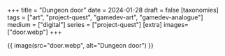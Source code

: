 +++
title = "Dungeon door"
date = 2024-01-28
draft =  false
[taxonomies]
tags = ["art", "project-quest", "gamedev-art", "gamedev-analogue"]
medium = ["digital"]
series = ["project-quest"]
[extra]
images= ["door.webp"]
+++

{{ image(src="door.webp", alt="Dungeon door") }}

